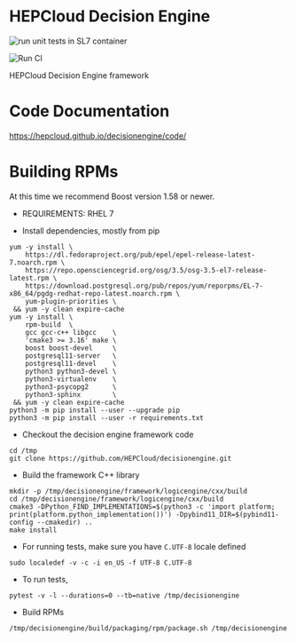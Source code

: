 # HEPCloud Decision Engine
![run unit tests in SL7 container](https://github.com/HEPCloud/decisionengine/workflows/run%20unit%20tests%20in%20SL7%20container/badge.svg)

![Run CI](https://github.com/HEPCloud/decisionengine/workflows/Run%20CI/badge.svg)


HEPCloud Decision Engine framework

# Code Documentation

https://hepcloud.github.io/decisionengine/code/

# Building RPMs

At this time we recommend Boost version 1.58 or newer.

* REQUIREMENTS: RHEL 7

* Install dependencies, mostly from pip

```shell
yum -y install \
    https://dl.fedoraproject.org/pub/epel/epel-release-latest-7.noarch.rpm \
    https://repo.opensciencegrid.org/osg/3.5/osg-3.5-el7-release-latest.rpm \
    https://download.postgresql.org/pub/repos/yum/reporpms/EL-7-x86_64/pgdg-redhat-repo-latest.noarch.rpm \
    yum-plugin-priorities \
 && yum -y clean expire-cache
yum -y install \
    rpm-build  \
    gcc gcc-c++ libgcc    \
    'cmake3 >= 3.16' make \
    boost boost-devel     \
    postgresql11-server   \
    postgresql11-devel    \
    python3 python3-devel \
    python3-virtualenv    \
    python3-psycopg2      \
    python3-sphinx        \
 && yum -y clean expire-cache
python3 -m pip install --user --upgrade pip
python3 -m pip install --user -r requirements.txt
```

* Checkout the decision engine framework code
```shell
cd /tmp
git clone https://github.com/HEPCloud/decisionengine.git
```

* Build the framework C++ library
```shell
mkdir -p /tmp/decisionengine/framework/logicengine/cxx/build
cd /tmp/decisionengine/framework/logicengine/cxx/build
cmake3 -DPython_FIND_IMPLEMENTATIONS=$(python3 -c 'import platform; print(platform.python_implementation())') -Dpybind11_DIR=$(pybind11-config --cmakedir) ..
make install
```

* For running tests, make sure you have `C.UTF-8` locale defined
```shell
sudo localedef -v -c -i en_US -f UTF-8 C.UTF-8
```

* To run tests,
```shell
pytest -v -l --durations=0 --tb=native /tmp/decisionengine
```

* Build RPMs
```shell
/tmp/decisionengine/build/packaging/rpm/package.sh /tmp/decisionengine
```
